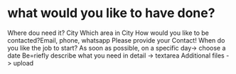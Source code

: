 # what would you like to have done?
Where dou need it? City
Which area in City
How would you like to be contacted?Email, phone, whatsapp
Please provide your Contact!
When do you like the job to start? As soon as possible, on a specific day-> choose a date
Be=riefly describe what you need in detail -> textarea
Additional files -> upload